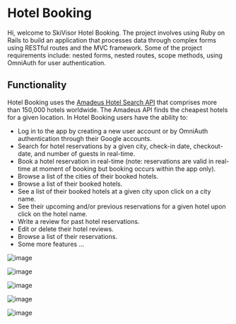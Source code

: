 # Hotel Booking
Hi, welcome to SkiVisor Hotel Booking. The project involves using Ruby on Rails to build an application that processes data through complex forms using RESTful routes and the MVC framework. Some of the project requirements include: nested forms, nested routes, scope methods, using OmniAuth for user authentication.

## Functionality
Hotel Booking uses the [Amadeus Hotel Search API](https://developers.amadeus.com/self-service/category/hotel/api-doc/hotel-search) that comprises more than 150,000 hotels worldwide. The Amadeus API finds the cheapest hotels for a given location. In Hotel Booking users have the ability to:

* Log in to the app by creating a new user account or by OmniAuth authentication through their Google accounts.
* Search for hotel reservations by a given city, check-in date, checkout-date, and number of guests in real-time.
* Book a hotel reservation in real-time (note: reservations are valid in real-time at moment of booking but booking occurs within the app only).
* Browse a list of the cities of their booked hotels.
* Browse a list of their booked hotels.
* See a list of their booked hotels at a given city upon click on a city name.
* See their upcoming and/or previous reservations for a given hotel upon click on the hotel name.
* Write a review for past hotel reservations.
* Edit or delete their hotel reviews.
* Browse a list of their reservations.
* Some more features ...

 
![image](https://user-images.githubusercontent.com/64772544/168009469-c2a0a519-07c6-4c3d-b966-3e1c765c51ef.png)


![image](https://user-images.githubusercontent.com/64772544/168009533-fa9f5db3-0cd5-4d65-ac02-8ab9b5a0ce12.png)


![image](https://user-images.githubusercontent.com/64772544/168009593-0b461de1-df0c-43bd-8614-568d66c5f201.png)



![image](https://user-images.githubusercontent.com/64772544/168009639-4201796b-eb00-436e-ba87-9107de8fd787.png)



![image](https://user-images.githubusercontent.com/64772544/168009698-9df51ea1-8da0-43c2-a200-bb8f32801f65.png)
